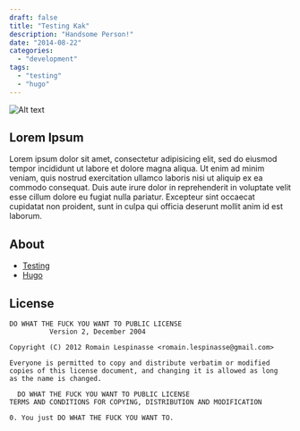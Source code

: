 ```yaml
---
draft: false
title: "Testing Kak"
description: "Handsome Person!"
date: "2014-08-22"
categories:
  - "development"
tags:
  - "testing"
  - "hugo"
---
```

![Alt text](http://i.imgur.com/OAlenon.jpg "Optional title")
## Lorem Ipsum

Lorem ipsum dolor sit amet, consectetur adipisicing elit, sed do eiusmod
tempor incididunt ut labore et dolore magna aliqua. Ut enim ad minim veniam,
quis nostrud exercitation ullamco laboris nisi ut aliquip ex ea commodo
consequat. Duis aute irure dolor in reprehenderit in voluptate velit esse
cillum dolore eu fugiat nulla pariatur. Excepteur sint occaecat cupidatat non
proident, sunt in culpa qui officia deserunt mollit anim id est laborum.

## About

* [Testing](http://google.com/)
* [Hugo](http://hugo.spf13.com)

## License

```
DO WHAT THE FUCK YOU WANT TO PUBLIC LICENSE
          Version 2, December 2004

Copyright (C) 2012 Romain Lespinasse <romain.lespinasse@gmail.com>

Everyone is permitted to copy and distribute verbatim or modified
copies of this license document, and changing it is allowed as long
as the name is changed.

  DO WHAT THE FUCK YOU WANT TO PUBLIC LICENSE
TERMS AND CONDITIONS FOR COPYING, DISTRIBUTION AND MODIFICATION

0. You just DO WHAT THE FUCK YOU WANT TO.
```
